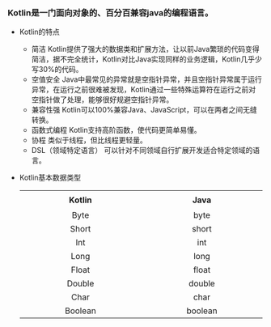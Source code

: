 ### Kotlin是一门面向对象的、百分百兼容java的编程语言。
* Kotlin的特点
    * 简洁 Kotlin提供了强大的数据类和扩展方法，让以前Java繁琐的代码变得简洁，据不完全统计，Kotlin对比Java实现同样的业务逻辑，Kotlin几乎少写30%的代码。
    * 空值安全 Java中最常见的异常就是空指针异常，并且空指针异常属于运行异常，在运行之前很难被发现，Kotlin通过一些特殊运算符在运行之前对空指针做了处理，能够很好规避空指针异常。
    * 兼容性强 Kotlin可以100%兼容Java、JavaScript，可以在两者之间无缝转换。
    * 函数式编程 Kotlin支持高阶函数，使代码更简单易懂。
    * 协程 类似于线程，但比线程更轻量。
    * DSL（领域特定语言） 可以针对不同领域自行扩展开发适合特定领域的语言。
    
* Kotlin基本数据类型
 
   <table>
       <tr height=36 align=center>
           <th height=36 width=400>Kotlin</td>
           <th width=400>Java</td>
       </tr>
       <tr height=27 align=center>
           <td height=27>Byte</td>
           <td >byte</td>
       </tr>
       <tr height=27 align=center>
           <td height=27>Short</td>
           <td>short</td>
       </tr>
       <tr height=27 align=center>
           <td height=27>Int</td>
           <td>int</td>
       </tr>
       <tr height=27 align=center>
           <td height=27>Long</td>
           <td class=xl65>long</td>
       </tr>
       <tr height=27 align=center>
           <td height=27>Float</td>
           <td>float</td>
       </tr>
       <tr height=27 align=center>
           <td height=27>Double</td>
           <td>double</td>
       </tr>
       <tr height=27 align=center>
           <td height=27>Char</td>
           <td>char</td>
       </tr>
       <tr height=27 align=center>
           <td height=27>Boolean</td>
           <td>boolean</td>
       </tr>
   </table>
